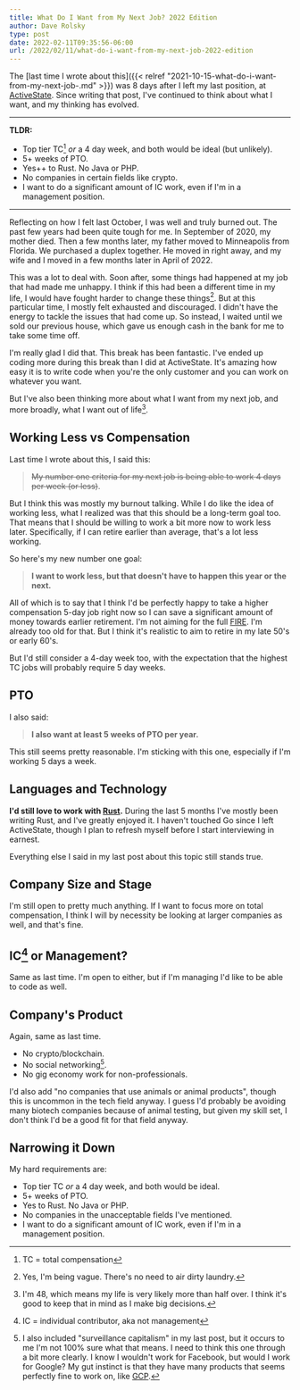 ```yaml
---
title: What Do I Want from My Next Job? 2022 Edition
author: Dave Rolsky
type: post
date: 2022-02-11T09:35:56-06:00
url: /2022/02/11/what-do-i-want-from-my-next-job-2022-edition
---
```


The [last time I wrote about this]({{< relref
"2021-10-15-what-do-i-want-from-my-next-job-.md" >}}) was 8 days after I left my last position, at [ActiveState](https://www.activestate.com/).
Since writing that post, I've continued to think about what I want, and my thinking has evolved.

---

**TLDR:**

- Top tier TC[^2] _or_ a 4 day week, and both would be ideal (but unlikely).
- 5+ weeks of PTO.
- Yes++ to Rust. No Java or PHP.
- No companies in certain fields like crypto.
- I want to do a significant amount of IC work, even if I'm in a management position.

---

Reflecting on how I felt last October, I was well and truly burned out. The past few years had been
quite tough for me. In September of 2020, my mother died. Then a few months later, my father moved
to Minneapolis from Florida. We purchased a duplex together. He moved in right away, and my wife and
I moved in a few months later in April of 2022.

This was a lot to deal with. Soon after, some things had happened at my job that had made me
unhappy. I think if this had been a different time in my life, I would have fought harder to change
these things[^0]. But at this particular time, I mostly felt exhausted and discouraged. I didn't
have the energy to tackle the issues that had come up. So instead, I waited until we sold our
previous house, which gave us enough cash in the bank for me to take some time off.

I'm really glad I did that. This break has been fantastic. I've ended up coding more during this
break than I did at ActiveState. It's amazing how easy it is to write code when you're the only
customer and you can work on whatever you want.

But I've also been thinking more about what I want from my next job, and more broadly, what I want
out of life[^1].

## Working Less vs Compensation

Last time I wrote about this, I said this:

> ~~My number one criteria for my next job is being able to work 4 days per week (or less)~~.

But I think this was mostly my burnout talking. While I do like the idea of working less, what I
realized was that this should be a long-term goal too. That means that I should be willing to work a
bit more now to work less later. Specifically, if I can retire earlier than average, that's a lot
less working.

So here's my new number one goal:

> **I want to work less, but that doesn't have to happen this year or the next.**

All of which is to say that I think I'd be perfectly happy to take a higher compensation 5-day job
right now so I can save a significant amount of money towards earlier retirement. I'm not aiming for
the full [FIRE](https://en.wikipedia.org/wiki/FIRE_movement). I'm already too old for that. But I
think it's realistic to aim to retire in my late 50's or early 60's.

But I'd still consider a 4-day week too, with the expectation that the highest TC jobs will probably
require 5 day weeks.

## PTO

I also said:

> **I also want at least 5 weeks of PTO per year.**

This still seems pretty reasonable. I'm sticking with this one, especially if I'm working 5 days a
week.

## Languages and Technology

**I'd still love to work with [Rust](https://www.rust-lang.org/).** During the last 5 months I've
mostly been writing Rust, and I've greatly enjoyed it. I haven't touched Go since I left
ActiveState, though I plan to refresh myself before I start interviewing in earnest.

Everything else I said in my last post about this topic still stands true.

## Company Size and Stage

I'm still open to pretty much anything. If I want to focus more on total compensation, I think I
will by necessity be looking at larger companies as well, and that's fine.

## IC[^3] or Management?

Same as last time. I'm open to either, but if I'm managing I'd like to be able to code as well.

## Company's Product

Again, same as last time.

- No crypto/blockchain.
- No social networking[^4].
- No gig economy work for non-professionals.

I'd also add "no companies that use animals or animal products", though this is uncommon in the tech
field anyway. I guess I'd probably be avoiding many biotech companies because of animal testing, but
given my skill set, I don't think I'd be a good fit for that field anyway.

## Narrowing it Down

My hard requirements are:

- Top tier TC _or_ a 4 day week, and both would be ideal.
- 5+ weeks of PTO.
- Yes to Rust. No Java or PHP.
- No companies in the unacceptable fields I've mentioned.
- I want to do a significant amount of IC work, even if I'm in a management position.

[^0]: Yes, I'm being vague. There's no need to air dirty laundry.

[^1]:
    I'm 48, which means my life is very likely more than half over. I think it's good to keep that
    in mind as I make big decisions.

[^2]: TC = total compensation

[^3]: IC = individual contributor, aka not management

[^4]:
    I also included "surveillance capitalism" in my last post, but it occurs to me I'm not 100% sure
    what that means. I need to think this one through a bit more clearly. I know I wouldn't work for
    Facebook, but would I work for Google? My gut instinct is that they have many products that
    seems perfectly fine to work on, like [GCP](https://console.cloud.google.com/).
